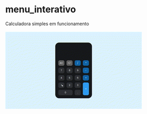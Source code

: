 # menu_interativo

Calculadora simples em funcionamento
<br>
<br>
<img src="https://github.com/denisemaoliveira/calculadora/blob/main/Asset/gif_calculadora.gif">
